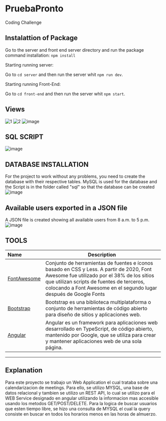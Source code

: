 # PruebaPronto
Coding Challenge

## Instalattion of Package
Go to the server and front end server directory and run the package command installation: `npm install`

Starting running server:

Go to `cd server` and then run the server whit `npm run dev`.

Starting running Front-End:

Go to `cd front-end` and then run the server whit `npm start`.

## Views
![1](https://user-images.githubusercontent.com/23411606/134118600-e06652e8-c123-429c-94ed-1bf7ddbe1e4f.PNG)
![2](https://user-images.githubusercontent.com/23411606/134118603-7626bc18-317d-4804-aecd-5574b786c2d1.PNG)
![image](https://user-images.githubusercontent.com/23411606/135655656-00f9294f-270d-424a-83a0-3219d3b2d9f0.png)


## SQL SCRIPT
![image](https://user-images.githubusercontent.com/23411606/134114494-7aced616-64d5-487e-bce5-856fe5636820.png)

## DATABASE INSTALLATION
For the project to work without any problems, you need to create the database with their respective tables. MySQL is used for the database and the Script is in the folder called "sql" so that the database can be created
![image](https://user-images.githubusercontent.com/23411606/135655209-fc367bc7-a2db-4a11-849f-a81fe8c1ec6c.png)

## Available users exported in a JSON file 
A JSON file is created showing all available users from 8 a.m. to 5 p.m.
![image](https://user-images.githubusercontent.com/23411606/135656360-5e1a82d5-2d42-4017-8eeb-293116c228c8.png)


## TOOLS
 Name | Description |
:-----| ------------|
 [FontAwesome](http://fontawesome.io/) | Conjunto de herramientas de fuentes e íconos basado en CSS y Less. A partir de 2020, Font Awesome fue utilizado por el 38% de los sitios que utilizan scripts de fuentes de terceros, colocando a Font Awesome en el segundo lugar después de Google Fonts
 [Bootstrap](http://getbootstrap.com)  | Bootstrap es una biblioteca multiplataforma o conjunto de herramientas de código abierto para diseño de sitios y aplicaciones web.
 [Angular](https://angular.io/) |  Angular es un framework para aplicaciones web desarrollado en TypeScript, de código abierto, mantenido por Google, que se utiliza para crear y mantener aplicaciones web de una sola página.
---
## Explanation 
Para este proyecto se trabajo un Web Application el cual trataba sobre una calendarizacion de meetings. Para ello, se utilizo MYSQL, una base de datos relacional y tambien se utilizo un REST API, lo cual se utilizo para el WEB Service designado en angular utilizando la informacion mas accesible usando los metodos GET/POST/DELETE. Para la logica de buscar usuarios que esten tiempo libre, se hizo una consulta de MYSQL el cual la query consiste en buscar en todos los horarios menos en las horas de almuerzo.

